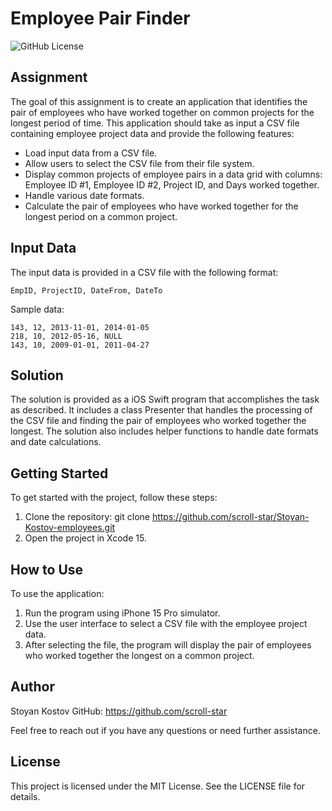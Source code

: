 
# Employee Pair Finder

![GitHub License](https://img.shields.io/github/license/scroll-star/Stoyan-Kostov-employees)

## Assignment

The goal of this assignment is to create an application that identifies the pair of employees who have worked together on common projects for the longest period of time. This application should take as input a CSV file containing employee project data and provide the following features:

- Load input data from a CSV file.
- Allow users to select the CSV file from their file system.
- Display common projects of employee pairs in a data grid with columns: Employee ID #1, Employee ID #2, Project ID, and Days worked together.
- Handle various date formats.
- Calculate the pair of employees who have worked together for the longest period on a common project.

## Input Data

The input data is provided in a CSV file with the following format:

```
EmpID, ProjectID, DateFrom, DateTo
```

Sample data:

```
143, 12, 2013-11-01, 2014-01-05
218, 10, 2012-05-16, NULL
143, 10, 2009-01-01, 2011-04-27
```

## Solution
The solution is provided as a iOS Swift program that accomplishes the task as described. It includes a class Presenter that handles the processing of the CSV file and finding the pair of employees who worked together the longest. The solution also includes helper functions to handle date formats and date calculations.

## Getting Started
To get started with the project, follow these steps:

1. Clone the repository: git clone https://github.com/scroll-star/Stoyan-Kostov-employees.git
2. Open the project in Xcode 15.

## How to Use
To use the application:

1. Run the program using iPhone 15 Pro simulator.
2. Use the user interface to select a CSV file with the employee project data.
3. After selecting the file, the program will display the pair of employees who worked together the longest on a common project.

## Author
Stoyan Kostov
GitHub: https://github.com/scroll-star

Feel free to reach out if you have any questions or need further assistance.

## License
This project is licensed under the MIT License. See the LICENSE file for details.

